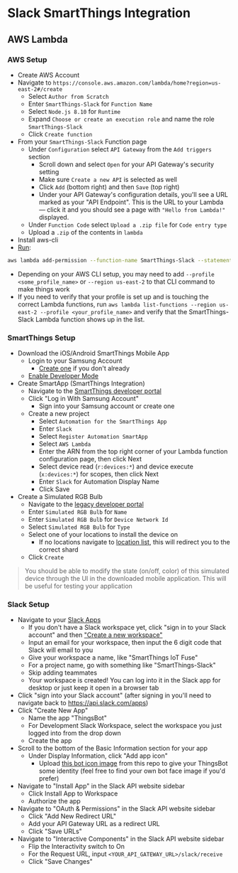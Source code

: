 # Slack SmartThings Integration

## AWS Lambda

### AWS Setup

* Create AWS Account
* Navigate to `https://console.aws.amazon.com/lambda/home?region=us-east-2#/create`
   * Select `Author from Scratch`
   * Enter `SmartThings-Slack` for `Function Name`
   * Select `Node.js 8.10` for `Runtime`
   * Expand `Choose or create an execution role` and name the role `SmartThings-Slack`
   * Click `Create function`
* From your `SmartThings-Slack` Function page
   * Under `Configuration` select `API Gateway` from the `Add triggers` section
      * Scroll down and select `Open` for your API Gateway's security setting
      * Make sure `Create a new API` is selected as well
      * Click `Add` (bottom right) and then `Save` (top right)
      * Under your API Gateway's configuration details, you'll see a URL marked as your "API Endpoint". This is the URL to your Lambda — click it and you should see a page with `"Hello from Lambda!"` displayed.
   * Under `Function Code` select `Upload a .zip file` for `Code entry type`
   * Upload a `.zip` of the contents in `lambda`
* Install aws-cli
* [Run](https://smartthings.developer.samsung.com/docs/guides/smartapps/aws-lambda.html):
```bash
aws lambda add-permission --function-name SmartThings-Slack --statement-id smartthings --principal 906037444270 --action lambda:InvokeFunction
```
   * Depending on your AWS CLI setup, you may need to add `--profile <some_profile_name>` or `--region us-east-2` to that CLI command to make things work
   * If you need to verify that your profile is set up and is touching the correct Lambda functions, run `aws lambda list-functions --region us-east-2 --profile <your_profile_name>` and verify that the SmartThings-Slack Lambda function shows up in the list.

### SmartThings Setup
* Download the iOS/Android SmartThings Mobile App
    * Login to your Samsung Account
        * [Create one](https://account.samsung.com/accounts/v1/MBR/terms#) if you don't already
    * [Enable Developer Mode](https://smartthings.developer.samsung.com/docs/guides/testing/developer-mode.html)
* Create SmartApp (SmartThings Integration)
    * Navigate to the [SmartThings developer portal](https://smartthings.developer.samsung.com/workspace/projects)
    * Click "Log in With Samsung Account"
       * Sign into your Samsung account or create one
    * Create a new project
       * Select `Automation for the SmartThings App`
       * Enter `Slack`
       * Select `Register Automation SmartApp`
       * Select `AWS Lambda`
       * Enter the ARN from the top right corner of your Lambda function configuration page, then click Next
       * Select device read (`r:devices:*`) and device execute (`x:devices:*`) for scopes, then click Next
       * Enter `Slack` for Automation Display Name
       * Click Save
* Create a Simulated RGB Bulb
    * Navigate to the [legacy developer portal](https://graph-na04-useast2.api.smartthings.com/location/list)
    * Enter `Simulated RGB Bulb` for `Name`
    * Enter  `Simulated RGB Bulb` for `Device Network Id`
    * Select `Simulated RGB Bulb` for `Type`
    * Select one of your locations to install the device on
       * If no locations navigate to [location list](https://graph-na04-useast2.api.smartthings.com/location/list), this will redirect you to the correct shard
    * Click `Create`
    
> You should be able to modify the state (on/off, color) of this
simulated device through the UI in the downloaded mobile application.
This will be useful for testing your application

### Slack Setup
* Navigate to your [Slack Apps](https://api.slack.com/apps)
   * If you don't have a Slack workspace yet, click "sign in to your Slack account" and then ["Create a new workspace"](https://slack.com/create#email)
   * Input an email for your workspace, then input the 6 digit code that Slack will email to you
   * Give your workspace a name, like "SmartThings IoT Fuse"
   * For a project name, go with something like "SmartThings-Slack"
   * Skip adding teammates
   * Your workspace is created! You can log into it in the Slack app for desktop or just keep it open in a browser tab
* Click "sign into your Slack account" (after signing in you'll need to navigate back to https://api.slack.com/apps)
* Click "Create New App"
   * Name the app "ThingsBot"
   * For Development Slack Workspace, select the workspace you just logged into from the drop down
   * Create the app
* Scroll to the bottom of the Basic Information section for your app
   * Under Display Information, click "Add app icon"
      * Upload [this bot icon image](ThingsBot.png) from this repo to give your ThingsBot some identity
        (feel free to find your own bot face image if you'd prefer)
* Navigate to "Install App" in the Slack API website sidebar
   * Click Install App to Workspace
   * Authorize the app
* Navigate to "OAuth & Permissions" in the Slack API website sidebar
   * Click "Add New Redirect URL"
   * Add your API Gateway URL as a redirect URL
   * Click "Save URLs"
* Navigate to "Interactive Components" in the Slack API website sidebar
   * Flip the Interactivity switch to On
   * For the Request URL, input `<YOUR_API_GATEWAY_URL>/slack/receive`
   * Click "Save Changes"
